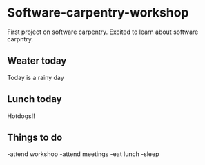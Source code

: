 # Software-carpentry-workshop
First project on software carpentry.
Excited to learn about software carpntry.
## Weater today
Today is a rainy day
## Lunch today
Hotdogs!!
## Things to do
-attend workshop
-attend meetings
-eat lunch
-sleep
